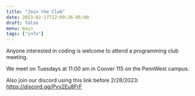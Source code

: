```yaml
---
title: "Join the Club"
date: 2023-02-17T12:09:26-05:00
draft: false 
menu: main
tags: ["info"]
---
```


Anyone interested in coding is welcome to attend a programming club meeting.

We meet on Tuesdays at 11:00 am in Coover 115 on the PennWest campus.

Also join our discord using this link before 2/28/2023: 
https://discord.gg/Pvv2Eu8FrF









